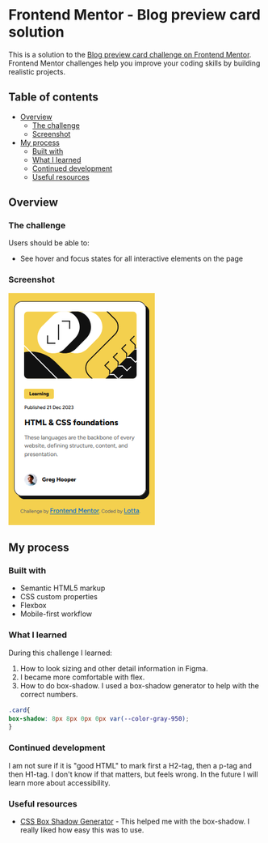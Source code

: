 # Frontend Mentor - Blog preview card solution

This is a solution to the [Blog preview card challenge on Frontend Mentor](https://www.frontendmentor.io/challenges/blog-preview-card-ckPaj01IcS). Frontend Mentor challenges help you improve your coding skills by building realistic projects. 

## Table of contents

- [Overview](#overview)
  - [The challenge](#the-challenge)
  - [Screenshot](#screenshot)
- [My process](#my-process)
  - [Built with](#built-with)
  - [What I learned](#what-i-learned)
  - [Continued development](#continued-development)
  - [Useful resources](#useful-resources)


## Overview

### The challenge

Users should be able to:

- See hover and focus states for all interactive elements on the page

### Screenshot

![screenshot of my solution to Blog Preview Card](./screenshot.png)

## My process

### Built with

- Semantic HTML5 markup
- CSS custom properties
- Flexbox
- Mobile-first workflow

### What I learned

During this challenge I learned:
1. How to look sizing and other detail information in Figma.
2. I became more comfortable with flex.
3. How to do box-shadow. I used a box-shadow generator to help with the correct numbers.

```css
.card{
box-shadow: 8px 8px 0px 0px var(--color-gray-950);
}
```

### Continued development

I am not sure if it is "good HTML" to mark first a H2-tag, then a p-tag and then H1-tag. I don't know if that matters, but feels wrong. In the future I will learn more about accessibility.

### Useful resources

- [CSS Box Shadow Generator](https://www.cssmatic.com/box-shadow) - This helped me with the box-shadow. I really liked how easy this was to use.

